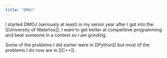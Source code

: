 ```yaml
---
title: "DMOJ"
---
```


I started DMOJ (seriously at least) in my senior year after I got into the [[University of Waterloo]]. I want to get better at competitive programming and beat someone in a contest so I am grinding.

Some of the problems I did earlier were in [[Python]] but most of the problems I do now are in [[C++]].



